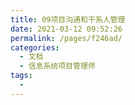 ```yaml
---
title: 09项目沟通和干系人管理
date: 2021-03-12 09:52:26
permalink: /pages/f246ad/
categories:
  - 文档
  - 信息系统项目管理师
tags:
  - 
---
```

